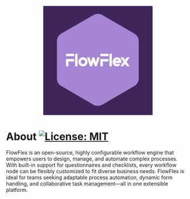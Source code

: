 <div align="center">
  <img src="logo.png" alt="FlowFlex Logo" width="300">
</div>

# About [![License: MIT](https://img.shields.io/badge/License-MIT-yellow.svg)](https://opensource.org/licenses/MIT)
FlowFlex is an open-source, highly configurable workflow engine that empowers users to design, manage, and automate complex processes. With built-in support for questionnaires and checklists, every workflow node can be flexibly customized to fit diverse business needs. FlowFlex is ideal for teams seeking adaptable process automation, dynamic form handling, and collaborative task management—all in one extensible platform.
